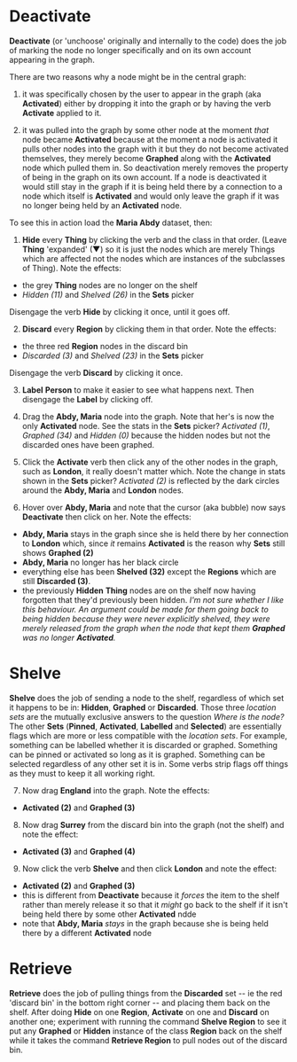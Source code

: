 
# Deactivate #
**Deactivate** (or 'unchoose' originally and internally to the code) does the job of marking the node no longer specifically and on its own account appearing in the graph.  

There are two reasons why a node might be in the central graph:

1) it was specifically chosen by the user to appear in the graph (aka **Activated**) either by dropping it into the graph or by having the verb **Activate** applied to it.

2) it was pulled into the graph by some other node at the moment *that* node became **Activated** because at the moment a node is activated it pulls other nodes into the graph with it but they do not become activated themselves, they merely become **Graphed** along with the **Activated** node which pulled them in.  So deactivation merely removes the property of being in the graph on its own account.  If a node is deactivated it would still stay in the graph if it is being held there by a connection to a node which itself is **Activated** and would only leave the graph if it was no longer being held by an **Activated** node.

To see this in action load the **Maria Abdy** dataset, then:

1) **Hide** every **Thing** by clicking the verb and the class in that order. (Leave **Thing** 'expanded' (▼) so it is just the nodes which are merely Things which are affected not the nodes which are instances of the subclasses of Thing).  Note the effects:
* the grey **Thing** nodes are no longer on the shelf
* *Hidden (11)* and *Shelved (26)* in the **Sets** picker

Disengage the verb **Hide** by clicking it once, until it goes off.

2) **Discard** every **Region** by clicking them in that order.  Note the effects:
* the three red **Region** nodes in the discard bin
* *Discarded (3)* and *Shelved (23)* in the **Sets** picker

Disengage the verb **Discard** by clicking it once.

3) **Label** **Person** to make it easier to see what happens next.  Then disengage the **Label** by clicking off.

4) Drag the **Abdy, Maria** node into the graph. Note that her's is now the only **Activated** node.  See  the stats in the **Sets** picker?  *Activated (1)*,  *Graphed (34)* and *Hidden (0)* because the hidden nodes but not the discarded ones have been graphed.

5) Click the **Activate** verb then click any of the other nodes in the graph, such as **London**, it really doesn't matter which.  Note the change in stats shown in the **Sets** picker?  *Activated (2)* is reflected by the dark circles around the **Abdy, Maria** and **London** nodes.
6) Hover over **Abdy, Maria** and note that the cursor (aka bubble) now says **Deactivate** then click on her.  Note the effects:
* **Abdy, Maria** stays in the graph since she is held there by her connection to **London** which, since *it* remains **Activated** is the reason why **Sets** still shows **Graphed (2)**
* **Abdy, Maria** no longer has her black circle
* everything else has been **Shelved (32)** except the **Regions** which are still **Discarded (3)**.
* the previously **Hidden** **Thing** nodes are on the shelf now having forgotten that they'd previously been hidden. *I'm not sure whether I like this behaviour.  An argument could be made for them going back to being hidden because they were never explicitly shelved, they were merely released from the graph when the node that kept them **Graphed** was no longer **Activated**.*


# Shelve #
**Shelve** does the job of sending a node to the shelf, regardless of which set it happens to be in: **Hidden**, **Graphed** or **Discarded**.  Those three *location sets* are the mutually exclusive answers to the question *Where is the node?*  The other **Sets** (**Pinned**, **Activated**, **Labelled** and **Selected**) are essentially flags which are more or less compatible with the *location sets*.  For example, something can be labelled whether it is discarded or graphed. Something can be pinned or activated so long as it is graphed.  Something can be selected regardless of any other set it is in.  Some verbs strip flags off things as they must to keep it all working right.

7) Now drag **England** into the graph.  Note the effects:
* **Activated (2)** and **Graphed (3)**

8) Now drag **Surrey** from the discard bin into the graph (not the shelf) and note the effect:
* **Activated (3)** and **Graphed (4)**

9) Now click the verb **Shelve** and then click **London** and note the effect:
* **Activated (2)** and **Graphed (3)**
* this is different from **Deactivate** because it _forces_ the item to the shelf rather than merely release it so that it _might_ go back to the shelf if it isn't being held there by some other **Activated** ndde
* note that **Abdy, Maria** _stays_ in the graph because she is being held there by a different **Activated** node


# Retrieve #

**Retrieve** does the job of pulling things from the **Discarded** set -- ie the red 'discard bin' in the bottom right corner -- and placing them back on the shelf.  After doing **Hide** on one **Region**, **Activate** on one and **Discard** on another one; experiment with running the command **Shelve Region** to see it put any **Graphed** or **Hidden** instance of the class **Region** back on the shelf while it takes the command **Retrieve Region** to pull nodes out of the discard bin.

